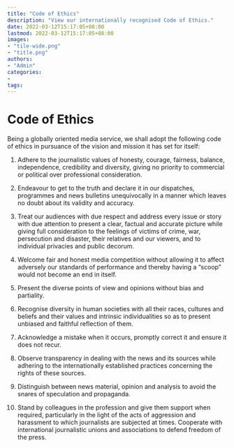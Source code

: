 ```yaml
---
title: "Code of Ethics"
description: "View our internationally recognised Code of Ethics."
date: 2022-03-12T15:17:05+08:00
lastmod: 2022-03-12T15:17:05+08:00
images:
- "tile-wide.png"
- "title.png"
authors:
- "Admin"
categories:
- 
tags:
---
```


# Code of Ethics

Being a globally oriented media service, we shall adopt the following code of ethics in pursuance of the vision and mission it has set for itself:

1. Adhere to the journalistic values of honesty, courage, fairness, balance, independence, credibility and diversity, giving no priority to commercial or political over professional consideration.

2. Endeavour to get to the truth and declare it in our dispatches, programmes and news bulletins unequivocally in a manner which leaves no doubt about its validity and accuracy.

3. Treat our audiences with due respect and address every issue or story with due attention to present a clear, factual and accurate picture while giving full consideration to the feelings of victims of crime, war, persecution and disaster, their relatives and our viewers, and to individual privacies and public decorum.

4. Welcome fair and honest media competition without allowing it to affect adversely our standards of performance and thereby having a “scoop” would not become an end in itself.

5. Present the diverse points of view and opinions without bias and partiality.

6. Recognise diversity in human societies with all their races, cultures and beliefs and their values and intrinsic individualities so as to present unbiased and faithful reflection of them.

7. Acknowledge a mistake when it occurs, promptly correct it and ensure it does not recur.

8. Observe transparency in dealing with the news and its sources while adhering to the internationally established practices concerning the rights of these sources.

9. Distinguish between news material, opinion and analysis to avoid the snares of speculation and propaganda.

10. Stand by colleagues in the profession and give them support when required, particularly in the light of the acts of aggression and harassment to which journalists are subjected at times. Cooperate with international journalistic unions and associations to defend freedom of the press.